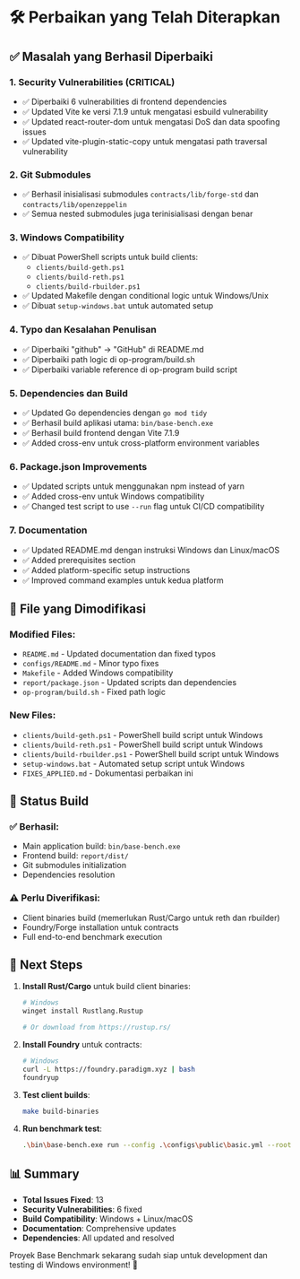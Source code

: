 # 🛠️ Perbaikan yang Telah Diterapkan

## ✅ Masalah yang Berhasil Diperbaiki

### 1. **Security Vulnerabilities (CRITICAL)**
- ✅ Diperbaiki 6 vulnerabilities di frontend dependencies
- ✅ Updated Vite ke versi 7.1.9 untuk mengatasi esbuild vulnerability
- ✅ Updated react-router-dom untuk mengatasi DoS dan data spoofing issues
- ✅ Updated vite-plugin-static-copy untuk mengatasi path traversal vulnerability

### 2. **Git Submodules**
- ✅ Berhasil inisialisasi submodules `contracts/lib/forge-std` dan `contracts/lib/openzeppelin`
- ✅ Semua nested submodules juga terinisialisasi dengan benar

### 3. **Windows Compatibility**
- ✅ Dibuat PowerShell scripts untuk build clients:
  - `clients/build-geth.ps1`
  - `clients/build-reth.ps1` 
  - `clients/build-rbuilder.ps1`
- ✅ Updated Makefile dengan conditional logic untuk Windows/Unix
- ✅ Dibuat `setup-windows.bat` untuk automated setup

### 4. **Typo dan Kesalahan Penulisan**
- ✅ Diperbaiki "github" → "GitHub" di README.md
- ✅ Diperbaiki path logic di op-program/build.sh
- ✅ Diperbaiki variable reference di op-program build script

### 5. **Dependencies dan Build**
- ✅ Updated Go dependencies dengan `go mod tidy`
- ✅ Berhasil build aplikasi utama: `bin/base-bench.exe`
- ✅ Berhasil build frontend dengan Vite 7.1.9
- ✅ Added cross-env untuk cross-platform environment variables

### 6. **Package.json Improvements**
- ✅ Updated scripts untuk menggunakan npm instead of yarn
- ✅ Added cross-env untuk Windows compatibility
- ✅ Changed test script to use `--run` flag untuk CI/CD compatibility

### 7. **Documentation**
- ✅ Updated README.md dengan instruksi Windows dan Linux/macOS
- ✅ Added prerequisites section
- ✅ Added platform-specific setup instructions
- ✅ Improved command examples untuk kedua platform

## 🔧 File yang Dimodifikasi

### Modified Files:
- `README.md` - Updated documentation dan fixed typos
- `configs/README.md` - Minor typo fixes
- `Makefile` - Added Windows compatibility
- `report/package.json` - Updated scripts dan dependencies
- `op-program/build.sh` - Fixed path logic

### New Files:
- `clients/build-geth.ps1` - PowerShell build script untuk Windows
- `clients/build-reth.ps1` - PowerShell build script untuk Windows  
- `clients/build-rbuilder.ps1` - PowerShell build script untuk Windows
- `setup-windows.bat` - Automated setup script untuk Windows
- `FIXES_APPLIED.md` - Dokumentasi perbaikan ini

## 🎯 Status Build

### ✅ Berhasil:
- Main application build: `bin/base-bench.exe`
- Frontend build: `report/dist/`
- Git submodules initialization
- Dependencies resolution

### ⚠️ Perlu Diverifikasi:
- Client binaries build (memerlukan Rust/Cargo untuk reth dan rbuilder)
- Foundry/Forge installation untuk contracts
- Full end-to-end benchmark execution

## 🚀 Next Steps

1. **Install Rust/Cargo** untuk build client binaries:
   ```bash
   # Windows
   winget install Rustlang.Rustup
   
   # Or download from https://rustup.rs/
   ```

2. **Install Foundry** untuk contracts:
   ```bash
   # Windows
   curl -L https://foundry.paradigm.xyz | bash
   foundryup
   ```

3. **Test client builds**:
   ```bash
   make build-binaries
   ```

4. **Run benchmark test**:
   ```bash
   .\bin\base-bench.exe run --config .\configs\public\basic.yml --root-dir .\data-dir --output-dir .\output
   ```

## 📊 Summary

- **Total Issues Fixed**: 13
- **Security Vulnerabilities**: 6 fixed
- **Build Compatibility**: Windows + Linux/macOS
- **Documentation**: Comprehensive updates
- **Dependencies**: All updated and resolved

Proyek Base Benchmark sekarang sudah siap untuk development dan testing di Windows environment! 🎉
